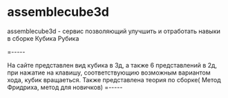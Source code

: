 # assemblecube3d
assemblecube3d - сервис позволяющий улучшить и отработать навыки в сборке Кубика Рубика

=-----

На сайте представлен вид кубика в 3д, а также 6 представлений в 2д, при нажатие на клавишу, соответствующию возможным вариантом хода, кубик 
вращаеться. 
Также представлена теория по сборке( Метод Фридриха, метод для новичков)
=-----
